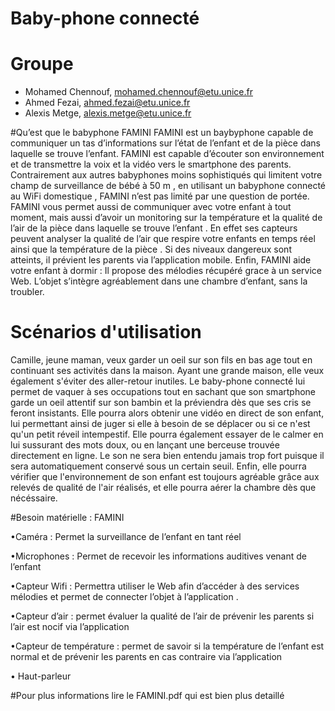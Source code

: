 # Baby-phone connecté

# Groupe
* Mohamed Chennouf, mohamed.chennouf@etu.unice.fr
* Ahmed Fezai, ahmed.fezai@etu.unice.fr
* Alexis Metge, alexis.metge@etu.unice.fr

#Qu’est que le babyphone FAMINI
FAMINI est un baybyphone capable de communiquer un tas d’informations sur l’état de l’enfant et de la pièce
dans laquelle se trouve l’enfant. FAMINI est capable d’écouter son environnement et de transmettre la voix et la vidéo
vers le smartphone des parents. Contrairement aux autres babyphones moins sophistiqués qui limitent votre champ
de surveillance de bébé à 50 m , en utilisant un babyphone connecté au WiFi domestique , FAMINI n’est pas limité
par une question de portée. FAMINI vous permet aussi de communiquer avec votre enfant à tout moment, mais aussi
d’avoir un monitoring sur la température et la qualité de l’air de la pièce dans laquelle se trouve l’enfant . En effet
ses capteurs peuvent analyser la qualité de l’air que respire votre enfants en temps réel ainsi que la température de
la pièce . Si des niveaux dangereux sont atteints, il prévient les parents via l’application mobile. Enfin, FAMINI aide
votre enfant à dormir : Il propose des mélodies récupéré grace à un service Web. L’objet s’intègre agréablement dans
une chambre d’enfant, sans la troubler.

# Scénarios d'utilisation
Camille, jeune maman, veux garder un oeil sur son fils en bas age tout en continuant ses activités dans la maison. Ayant une grande maison, elle veux également s'éviter des aller-retour inutiles. Le baby-phone connecté lui permet de vaquer à ses occupations tout en sachant que son smartphone garde un oeil attentif sur son bambin et la préviendra dès que ses cris se feront insistants.
Elle pourra alors obtenir une vidéo en direct de son enfant, lui permettant ainsi de juger si elle à besoin de se déplacer ou si ce n'est qu'un petit réveil intempestif. Elle pourra également essayer de le calmer en lui sussurant des mots doux, ou en lançant une berceuse trouvée directement en ligne. Le son ne sera bien entendu jamais trop fort puisque il sera automatiquement conservé sous un certain seuil.
Enfin, elle pourra vérifier que l'environnement de son enfant est toujours agréable grâce aux relevés de qualité de l'air réalisés, et elle pourra aérer la chambre dès que nécéssaire.

#Besoin matérielle : FAMINI

•Caméra : Permet la surveillance de l’enfant en tant réel

•Microphones : Permet de recevoir les informations auditives venant de l’enfant

•Capteur Wifi : Permettra utiliser le Web afin d’accéder à des services mélodies et permet de connecter l’objet à
l’application .

•Capteur d’air : permet évaluer la qualité de l’air de prévenir les parents si l’air est nocif via l’application

•Capteur de température : permet de savoir si la température de l’enfant est normal et de prévenir les parents en
cas contraire via l’application

• Haut-parleur


#Pour plus informations lire le FAMINI.pdf qui est bien plus detaillé
